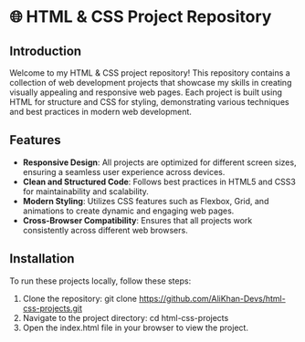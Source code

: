 # 🌐 HTML & CSS Project Repository

## Introduction
Welcome to my HTML & CSS project repository! This repository contains a collection of web development projects that showcase my skills in creating visually appealing and responsive web pages. Each project is built using HTML for structure and CSS for styling, demonstrating various techniques and best practices in modern web development.

## Features
- **Responsive Design**: All projects are optimized for different screen sizes, ensuring a seamless user experience across devices.
- **Clean and Structured Code**: Follows best practices in HTML5 and CSS3 for maintainability and scalability.
- **Modern Styling**: Utilizes CSS features such as Flexbox, Grid, and animations to create dynamic and engaging web pages.
- **Cross-Browser Compatibility**: Ensures that all projects work consistently across different web browsers.



## Installation
To run these projects locally, follow these steps:
1. Clone the repository:
   git clone https://github.com/AliKhan-Devs/html-css-projects.git
2. Navigate to the project directory:
   cd html-css-projects
3. Open the index.html file in your browser to view the project.
